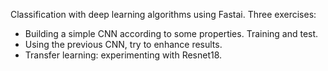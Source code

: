 Classification with deep learning algorithms using Fastai. Three exercises:

- Building a simple CNN according to some properties. Training and test.
- Using the previous CNN, try to enhance results.
- Transfer learning: experimenting with Resnet18.
